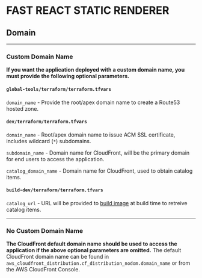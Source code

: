# FAST REACT STATIC RENDERER

## Domain
---
### Custom Domain Name
**If you want the application deployed with a custom domain name, you must provide the following optional parameters.**

#### `global-tools/terraform/terraform.tfvars`
`domain_name` - Provide the root/apex domain name to create a Route53 hosted zone.

#### `dev/terraform/terraform.tfvars`
`domain_name` - Root/apex domain name to issue ACM SSL certificate, includes wildcard (`*`) subdomains.

`subdomain_name` - Domain name for CloudFront, will be the primary domain for end users to access the application.

`catalog_domain_name` - Domain name for CloudFront, used to obtain catalog items.

#### `build-dev/terraform/terraform.tfvars`
`catalog_url` - URL will be provided to [build image](https://github.com/bitovi/fast-react-static-renderer-build-image) at build time to retreive catalog items.

---
### No Custom Domain Name
**The CloudFront default domain name should be used to access the application if the above optional parameters are omitted.**
The default CloudFront domain name can be found in `aws_cloudfront_distribution.cf_distribution_nodom.domain_name` or from the AWS CloudFront Console.